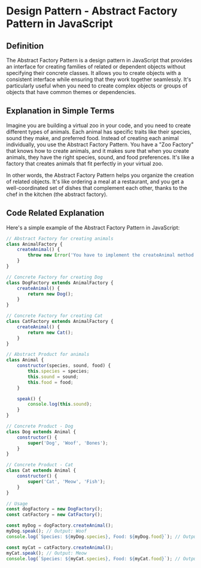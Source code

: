 # Design Pattern - Abstract Factory Pattern in JavaScript

## Definition

The Abstract Factory Pattern is a design pattern in JavaScript that provides an interface for creating families of related or dependent objects without specifying their concrete classes. It allows you to create objects with a consistent interface while ensuring that they work together seamlessly. It's particularly useful when you need to create complex objects or groups of objects that have common themes or dependencies.

## Explanation in Simple Terms

Imagine you are building a virtual zoo in your code, and you need to create different types of animals. Each animal has specific traits like their species, sound they make, and preferred food. Instead of creating each animal individually, you use the Abstract Factory Pattern. You have a "Zoo Factory" that knows how to create animals, and it makes sure that when you create animals, they have the right species, sound, and food preferences. It's like a factory that creates animals that fit perfectly in your virtual zoo.

In other words, the Abstract Factory Pattern helps you organize the creation of related objects. It's like ordering a meal at a restaurant, and you get a well-coordinated set of dishes that complement each other, thanks to the chef in the kitchen (the abstract factory).

## Code Related Explanation

Here's a simple example of the Abstract Factory Pattern in JavaScript:

```javascript
// Abstract Factory for creating animals
class AnimalFactory {
    createAnimal() {
        throw new Error('You have to implement the createAnimal method.');
    }
}

// Concrete Factory for creating Dog
class DogFactory extends AnimalFactory {
    createAnimal() {
        return new Dog();
    }
}

// Concrete Factory for creating Cat
class CatFactory extends AnimalFactory {
    createAnimal() {
        return new Cat();
    }
}

// Abstract Product for animals
class Animal {
    constructor(species, sound, food) {
        this.species = species;
        this.sound = sound;
        this.food = food;
    }

    speak() {
        console.log(this.sound);
    }
}

// Concrete Product - Dog
class Dog extends Animal {
    constructor() {
        super('Dog', 'Woof', 'Bones');
    }
}

// Concrete Product - Cat
class Cat extends Animal {
    constructor() {
        super('Cat', 'Meow', 'Fish');
    }
}

// Usage
const dogFactory = new DogFactory();
const catFactory = new CatFactory();

const myDog = dogFactory.createAnimal();
myDog.speak(); // Output: Woof
console.log(`Species: ${myDog.species}, Food: ${myDog.food}`); // Output: Species: Dog, Food: Bones

const myCat = catFactory.createAnimal();
myCat.speak(); // Output: Meow
console.log(`Species: ${myCat.species}, Food: ${myCat.food}`); // Output: Species: Cat, Food: Fish
```
